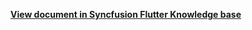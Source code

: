 
**[View document in Syncfusion Flutter Knowledge base](https://www.syncfusion.com/kb/12358/how-to-show-the-tapped-appointment-details-on-another-page-in-the-flutter-event-calendar)**

